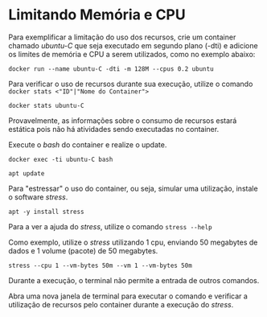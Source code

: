 # Limitando Memória e CPU

Para exemplificar a limitação do uso dos recursos, crie um container chamado *ubuntu-C* que seja executado em segundo plano (-dti) e adicione os limites de memória e CPU a serem utilizados, como no exemplo abaixo:

`docker run --name ubuntu-C -dti -m 128M --cpus 0.2 ubuntu`

Para verificar o uso de recursos durante sua execução, utilize o comando `docker stats <"ID"|"Nome do Container">`

`docker stats ubuntu-C`

Provavelmente, as informações sobre o consumo de recursos estará estática pois não há atividades sendo executadas no container.

Execute o *bash* do container e realize o update.

`docker exec -ti ubuntu-C bash`

`apt update`

Para "estressar" o uso do container, ou seja, simular uma utilização, instale o software *stress*.

`apt -y install stress`

Para a ver a ajuda do *stress*, utilize o comando `stress --help`

Como exemplo, utilize o *stress* utilizando 1 cpu, enviando 50 megabytes de dados e 1 volume (pacote) de 50 megabytes.

`stress --cpu 1 --vm-bytes 50m --vm 1 --vm-bytes 50m`

Durante a execução, o terminal não permite a entrada de outros comandos.

Abra uma nova janela de terminal para executar o comando e verificar a utilização de recursos pelo container durante a execução do *stress*.
